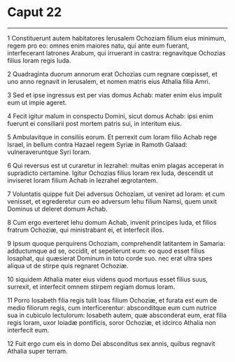 # Caput 22

***

1 Constituerunt autem habitatores Ierusalem Ochoziam filium eius minimum, regem pro eo: omnes enim maiores natu, qui ante eum fuerant, interfecerant latrones Arabum, qui irruerant in castra: regnavitque Ochozias filius Ioram regis Iuda.

2 Quadraginta duorum annorum erat Ochozias cum regnare cœpisset, et uno anno regnavit in Ierusalem, et nomen matris eius Athalia filia Amri.

3 Sed et ipse ingressus est per vias domus Achab: mater enim eius impulit eum ut impie ageret.

4 Fecit igitur malum in conspectu Domini, sicut domus Achab: ipsi enim fuerunt ei consiliarii post mortem patris sui, in interitum eius.

5 Ambulavitque in consiliis eorum. Et perrexit cum Ioram filio Achab rege Israel, in bellum contra Hazael regem Syriæ in Ramoth Galaad: vulneraveruntque Syri Ioram.

6 Qui reversus est ut curaretur in Iezrahel: multas enim plagas acceperat in supradicto certamine. Igitur Ochozias filius Ioram rex Iuda, descendit ut inviseret Ioram filium Achab in Iezrahel ægrotantem.

7 Voluntatis quippe fuit Dei adversus Ochoziam, ut veniret ad Ioram: et cum venisset, et egrederetur cum eo adversum Iehu filium Namsi, quem unxit Dominus ut deleret domum Achab.

8 Cum ergo everteret Iehu domum Achab, invenit principes Iuda, et filios fratrum Ochoziæ, qui ministrabant ei, et interfecit illos.

9 Ipsum quoque perquirens Ochoziam, comprehendit latitantem in Samaria: adductumque ad se, occidit, et sepelierunt eum: eo quod esset filius Iosaphat, qui quæsierat Dominum in toto corde suo. nec erat ultra spes aliqua ut de stirpe quis regnaret Ochoziæ.

10 siquidem Athalia mater eius videns quod mortuus esset filius suus, surrexit, et interfecit omnem stirpem regiam domus Ioram.

11 Porro Iosabeth filia regis tulit Ioas filium Ochoziæ, et furata est eum de medio filiorum regis, cum interficerentur: absconditque eum cum nutrice sua in cubiculo lectulorum: Iosabeth autem, quæ absconderat eum, erat filia regis Ioram, uxor Ioiadæ pontificis, soror Ochoziæ, et idcirco Athalia non interfecit eum.

12 Fuit ergo cum eis in domo Dei absconditus sex annis, quibus regnavit Athalia super terram.

